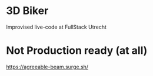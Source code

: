 # 3D Biker

Improvised live-code at FullStack Utrecht

# Not Production ready (at all)
https://agreeable-beam.surge.sh/
